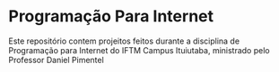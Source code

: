 # Programação Para Internet
Este repositório contem projeitos feitos durante a disciplina de Programação para Internet do IFTM Campus Ituiutaba, ministrado pelo Professor Daniel Pimentel
